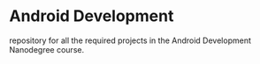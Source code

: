# Android Development
repository for all the required projects in the Android Development Nanodegree course.
